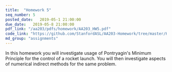 ```yaml
---
title:  "Homework 5"
seq_number: 5
posted_date:   2019-05-1 21:00:00
due_date:   2019-05-8 21:00:00
pdf_link: "/aa203/pdfs/homework/AA203_HW5.pdf"
code_link: "https://github.com/StanfordASL/AA203-Homework/tree/master/HW5"
md_group: "assignments"
---
```


In this homework you will investigate usage of Pontryagin's Minimum Principle for the control of a rocket launch. You will then investigate aspects of numerical indirect methods for the same problem. 